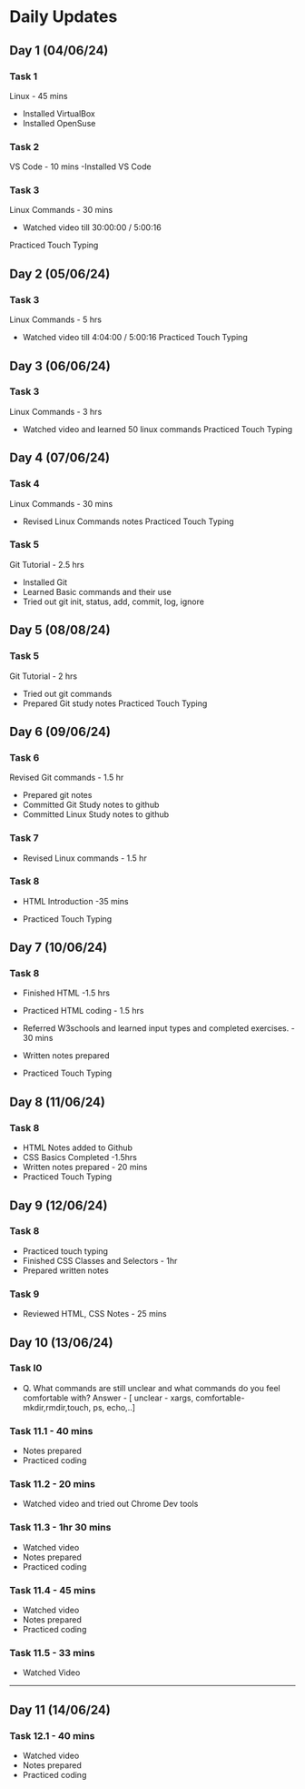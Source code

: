 # Daily Updates
## Day 1 (04/06/24)
### Task 1
Linux - 45 mins
- Installed VirtualBox
- Installed OpenSuse
### Task 2
VS Code - 10 mins
-Installed VS Code
### Task 3
Linux Commands - 30 mins
- Watched video till 30:00:00 / 5:00:16

Practiced Touch Typing

## Day 2 (05/06/24)
### Task 3
Linux Commands - 5 hrs
- Watched video till 4:04:00 / 5:00:16
Practiced Touch Typing

## Day 3 (06/06/24)
### Task 3
Linux Commands - 3 hrs
- Watched video and learned 50 linux commands
Practiced Touch Typing

## Day 4 (07/06/24)
### Task 4
Linux Commands - 30 mins
- Revised Linux Commands notes 
Practiced Touch Typing
### Task 5
Git Tutorial - 2.5 hrs
- Installed Git
- Learned Basic commands and their use
- Tried out git init, status, add, commit, log, ignore

## Day 5 (08/08/24)
### Task 5
Git Tutorial - 2 hrs
- Tried out git commands
- Prepared Git study notes
Practiced Touch Typing
## Day 6 (09/06/24)
### Task 6
Revised Git commands - 1.5 hr
- Prepared git notes
- Committed Git Study notes to github
- Committed Linux Study notes to github 
### Task 7
- Revised Linux commands - 1.5 hr
### Task 8
- HTML Introduction -35 mins

- Practiced Touch Typing

## Day 7 (10/06/24)
### Task 8
- Finished HTML -1.5 hrs

- Practiced HTML coding - 1.5 hrs

- Referred W3schools and learned input types and completed exercises. - 30 mins

- Written notes prepared 

- Practiced Touch Typing

## Day 8 (11/06/24)
### Task 8
- HTML Notes added to Github
- CSS Basics Completed -1.5hrs
- Written notes prepared - 20 mins
- Practiced Touch Typing

## Day 9 (12/06/24)
### Task 8
- Practiced touch typing
- Finished CSS  Classes and Selectors - 1hr
- Prepared written notes
### Task 9
- Reviewed HTML, CSS Notes - 25 mins

## Day 10 (13/06/24)
### Task l0
- Q. What commands are still unclear and what commands do you feel comfortable with?
Answer - [ unclear - xargs, comfortable- mkdir,rmdir,touch, ps, echo,..]
### Task 11.1 - 40 mins
- Notes prepared
- Practiced coding
### Task 11.2 - 20 mins
- Watched video and tried out Chrome Dev tools

### Task 11.3 - 1hr 30 mins
- Watched video
- Notes prepared
- Practiced coding

### Task 11.4 - 45 mins
- Watched video
- Notes prepared
- Practiced coding

### Task 11.5 - 33 mins
- Watched Video
---
## Day 11 (14/06/24)
### Task 12.1 - 40 mins
- Watched video
- Notes prepared
- Practiced coding
